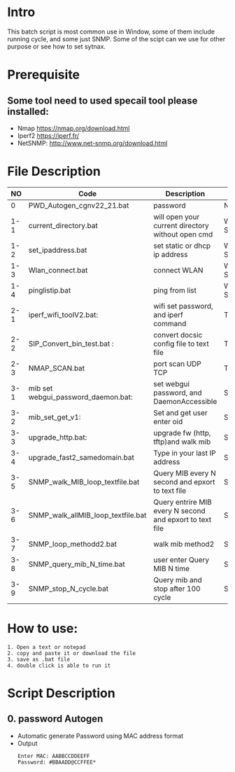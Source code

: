 # Intro
This batch script is most common use in Window, some of them include running cycle, and some just SNMP.
Some of the scipt can we use for other purpose or see how to set sytnax. 
# Prerequisite
## Some tool need to used specail tool please installed: 
* Nmap https://nmap.org/download.html
* Iperf2 https://iperf.fr/
* NetSNMP: http://www.net-snmp.org/download.html

# File Description
|NO | Code         | Description |Type |
| ------  | ------        | ------ |  ------ |
|0|PWD_Autogen_cgnv22_21.bat|password|NA|
|1-1|current_directory.bat| will open your current directory without open cmd|Window System/IP|
|1-2|set_ipaddress.bat|set static or dhcp ip address|Window System|
|1-3|Wlan_connect.bat|connect WLAN |Window System/WiFI|
|1-4|pinglistip.bat|ping from list|Window System/ping|
|2-1|iperf_wifi_toolV2.bat:| wifi set password, and iperf command   |Tool/iperf|
|2-2|SIP_Convert_bin_test.bat : |convert docsic config file to text file |Tool/Excentis|
|2-3|NMAP_SCAN.bat|port scan UDP TCP|Tool/Nmap|
|3-1|mib set webgui_password_daemon.bat:| set webgui password, and DaemonAccessible|SNMP|
|3-2|mib_set_get_v1:| Set and get user enter oid|SNMP|
|3-3|upgrade_http.bat:| upgrade fw (http, tftp)and walk  mib |SNMP/upgrade|
|3-4|upgrade_fast2_samedomain.bat |Type in your last IP address|SNMP/upgrade|
|3-5|SNMP_walk_MIB_loop_textfile.bat| Query MIB every N second and epxort to text file|SNMP/Loop|
|3-6|SNMP_walk_allMIB_loop_textfile.bat| Query entrire MIB every N second and epxort to text file|SNMP/Loop|
|3-7|SNMP_loop_methodd2.bat| walk mib method2|SNMP/Loop|
|3-8|SNMP_query_mib_N_time.bat|user enter Query MIB N time |SNMP/Loop|
|3-9|SNMP_stop_N_cycle.bat|Query mib and stop after 100 cycle|SNMP/Loop|

# How to use: 
```
1. Open a text or notepad
2. copy and paste it or download the file
3. save as .bat file
4. double click is able to run it
```
# Script Description
## 0. password Autogen
* Automatic generate Password using MAC address format 
* Output
    ```
	Enter MAC: AABBCCDDEEFF
	Password: #BBAADD@CCFFEE*
	 ```

